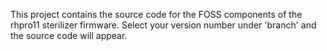 This project contains the source code for the FOSS components of the rhpro11 sterilizer firmware.
Select your version number under 'branch' and the source code will appear.
